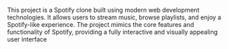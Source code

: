 This project is a Spotify clone built using modern web development technologies. It allows users to stream music, browse playlists, and enjoy a Spotify-like experience. The project mimics the core features and functionality of Spotify, providing a fully interactive and visually appealing user interface
